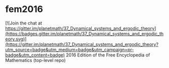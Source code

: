 # fem2016

[![Join the chat at https://gitter.im/planetmath/37_Dynamical_systems_and_ergodic_theory](https://badges.gitter.im/planetmath/37_Dynamical_systems_and_ergodic_theory.svg)](https://gitter.im/planetmath/37_Dynamical_systems_and_ergodic_theory?utm_source=badge&utm_medium=badge&utm_campaign=pr-badge&utm_content=badge)
2016 Edition of the Free Encyclopedia of Mathematics (top-level repo)
